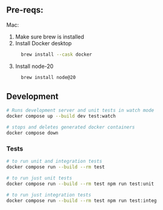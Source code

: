 ## Pre-reqs:

Mac:

1. Make sure brew is installed
2. Install Docker desktop
   ```bash
     brew install --cask docker
   ```
3. Install node-20
   ```bash
     brew install node@20
   ```

## Development

```bash
# Runs development server and unit tests in watch mode
docker compose up --build dev test:watch

# stops and deletes generated docker containers
docker compose down
```

### Tests

```bash
# to run unit and integration tests
docker compose run --build --rm test
```

```bash
# to run just unit tests
docker compose run --build --rm test npm run test:unit
```

```bash
# to run just integration tests
docker compose run --build --rm test npm run test:integ
```
